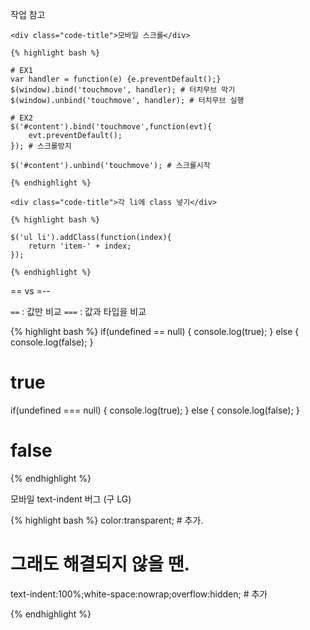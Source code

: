 ---
---
작업 참고

<div class="blind">

    <div class="code-title">모바일 스크롤</div>

    {% highlight bash %}

    # EX1
    var handler = function(e) {e.preventDefault();}
    $(window).bind('touchmove', handler); # 터치무브 막기
    $(window).unbind('touchmove', handler); # 터치무브 실행

    # EX2
    $('#content').bind('touchmove',function(evt){
        evt.preventDefault();
    }); # 스크롤방지

    $('#content').unbind('touchmove'); # 스크롤시작

    {% endhighlight %}

    <div class="code-title">각 li에 class 넣기</div>

    {% highlight bash %}

    $('ul li').addClass(function(index){
        return 'item-' + index;
    });

    {% endhighlight %}

</div>

<div class="post-stitle">== vs =--</div>

<code class="code">==</code> : 값만 비교
<code class="code">===</code> : 값과 타입을 비교

{% highlight bash %}
if(undefined == null) {
    console.log(true); 
} else {
    console.log(false);
}
# true

if(undefined === null) {
    console.log(true);
} else {
    console.log(false); 
}
# false
{% endhighlight %}



<div class="post-stitle">모바일 text-indent 버그 (구 LG)</div>

{% highlight bash %}
color:transparent; # 추가.
# 그래도 해결되지 않을 땐.
text-indent:100%;white-space:nowrap;overflow:hidden; # 추가

{% endhighlight %}